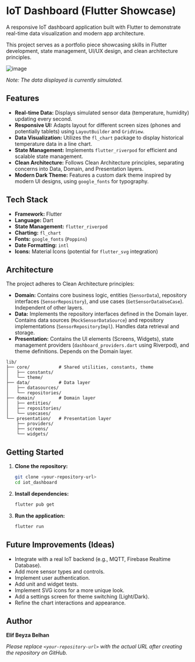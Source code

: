 # IoT Dashboard (Flutter Showcase)

A responsive IoT dashboard application built with Flutter to demonstrate real-time data visualization and modern app architecture.

This project serves as a portfolio piece showcasing skills in Flutter development, state management, UI/UX design, and clean architecture principles.

![image](https://github.com/user-attachments/assets/887208a8-491f-4ab4-a8f1-a8270c8b2881)

*Note: The data displayed is currently simulated.*

## Features

*   **Real-time Data:** Displays simulated sensor data (temperature, humidity) updating every second.
*   **Responsive UI:** Adapts layout for different screen sizes (phones and potentially tablets) using `LayoutBuilder` and `GridView`.
*   **Data Visualization:** Utilizes the `fl_chart` package to display historical temperature data in a line chart.
*   **State Management:** Implements `flutter_riverpod` for efficient and scalable state management.
*   **Clean Architecture:** Follows Clean Architecture principles, separating concerns into Data, Domain, and Presentation layers.
*   **Modern Dark Theme:** Features a custom dark theme inspired by modern UI designs, using `google_fonts` for typography.

## Tech Stack

*   **Framework:** Flutter
*   **Language:** Dart
*   **State Management:** `flutter_riverpod`
*   **Charting:** `fl_chart`
*   **Fonts:** `google_fonts` (`Poppins`)
*   **Date Formatting:** `intl`
*   **Icons:** Material Icons (potential for `flutter_svg` integration)

## Architecture

The project adheres to Clean Architecture principles:

*   **Domain:** Contains core business logic, entities (`SensorData`), repository interfaces (`SensorRepository`), and use cases (`GetSensorDataUseCase`). Independent of other layers.
*   **Data:** Implements the repository interfaces defined in the Domain layer. Contains data sources (`MockSensorDataSource`) and repository implementations (`SensorRepositoryImpl`). Handles data retrieval and storage.
*   **Presentation:** Contains the UI elements (Screens, Widgets), state management providers (`dashboard_providers.dart` using Riverpod), and theme definitions. Depends on the Domain layer.

```
lib/
├── core/           # Shared utilities, constants, theme
│   ├── constants/
│   └── theme/
├── data/           # Data layer
│   ├── datasources/
│   └── repositories/
├── domain/         # Domain layer
│   ├── entities/
│   ├── repositories/
│   └── usecases/
└── presentation/   # Presentation layer
    ├── providers/
    ├── screens/
    └── widgets/
```

## Getting Started

1.  **Clone the repository:**
    ```bash
    git clone <your-repository-url>
    cd iot_dashboard
    ```
2.  **Install dependencies:**
    ```bash
    flutter pub get
    ```
3.  **Run the application:**
    ```bash
    flutter run
    ```

## Future Improvements (Ideas)

*   Integrate with a real IoT backend (e.g., MQTT, Firebase Realtime Database).
*   Add more sensor types and controls.
*   Implement user authentication.
*   Add unit and widget tests.
*   Implement SVG icons for a more unique look.
*   Add a settings screen for theme switching (Light/Dark).
*   Refine the chart interactions and appearance.

## Author

**Elif Beyza Belhan**

*Please replace `<your-repository-url>` with the actual URL after creating the repository on GitHub.*
